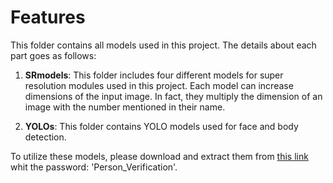 # Features

This folder contains all models used in this project. The details about each part goes as follows:

1. **SRmodels**: This folder includes four different models for super resolution modules used in this project. Each model can increase dimensions of the input image. In fact, they multiply the dimension of an image with the number mentioned in their name.

2. **YOLOs**: This folder contains YOLO models used for face and body detection.

To utilize these models, please download and extract them from [this link](https://drive.google.com/drive/folders/1NPsnxApG4BT81HJtPdbnus1R7wk-j6nc?usp=drive_link) whit the password: 'Person_Verification'.